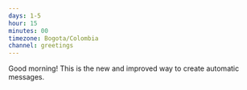 ```yaml
---
days: 1-5
hour: 15
minutes: 00
timezone: Bogota/Colombia
channel: greetings
---
```


Good morning! This is the new and improved way to create automatic messages.
